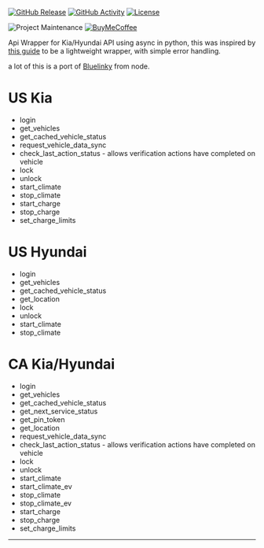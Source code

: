 [![GitHub Release][releases-shield]][releases]
[![GitHub Activity][commits-shield]][commits]
[![License][license-shield]](LICENSE)

![Project Maintenance][maintenance-shield]
[![BuyMeCoffee][buymecoffeebadge]][buymecoffee]

Api Wrapper for Kia/Hyundai API using async in python, this was inspired by [this guide](https://developers.home-assistant.io/docs/api_lib_index) to be a lightweight wrapper, with simple error handling.

a lot of this is a port of [Bluelinky](https://github.com/Hacksore/bluelinky) from node.

# US Kia

- login
- get_vehicles
- get_cached_vehicle_status
- request_vehicle_data_sync
- check_last_action_status - allows verification actions have completed on vehicle
- lock
- unlock
- start_climate
- stop_climate
- start_charge
- stop_charge
- set_charge_limits

# US Hyundai

- login
- get_vehicles
- get_cached_vehicle_status
- get_location
- lock
- unlock
- start_climate
- stop_climate

# CA Kia/Hyundai

- login
- get_vehicles
- get_cached_vehicle_status
- get_next_service_status
- get_pin_token
- get_location
- request_vehicle_data_sync
- check_last_action_status - allows verification actions have completed on vehicle
- lock
- unlock
- start_climate
- start_climate_ev
- stop_climate
- stop_climate_ev
- start_charge
- stop_charge
- set_charge_limits

***

[kia_hyundai_api]: https://github.com/dahlb/kia_hyundai_api
[commits-shield]: https://img.shields.io/github/commit-activity/y/dahlb/kia_hyundai_api.svg?style=for-the-badge
[commits]: https://github.com/dahlb/kia_hyundai_api/commits/main
[forum]: https://community.home-assistant.io/
[license-shield]: https://img.shields.io/github/license/dahlb/kia_hyundai_api.svg?style=for-the-badge
[maintenance-shield]: https://img.shields.io/badge/maintainer-Bren%20Dahl%20%40dahlb-blue.svg?style=for-the-badge
[releases-shield]: https://img.shields.io/github/release/dahlb/kia_hyundai_api.svg?style=for-the-badge
[releases]: https://github.com/dahlb/kia_hyundai_api/releases
[buymecoffee]: https://www.buymeacoffee.com/dahlb
[buymecoffeebadge]: https://img.shields.io/badge/buy%20me%20a%20coffee-donate-yellow.svg?style=for-the-badge
